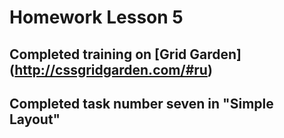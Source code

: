 # Homework Lesson 5

## Completed training on [Grid Garden] (http://cssgridgarden.com/#ru)

## Сompleted task number seven in "Simple Layout"